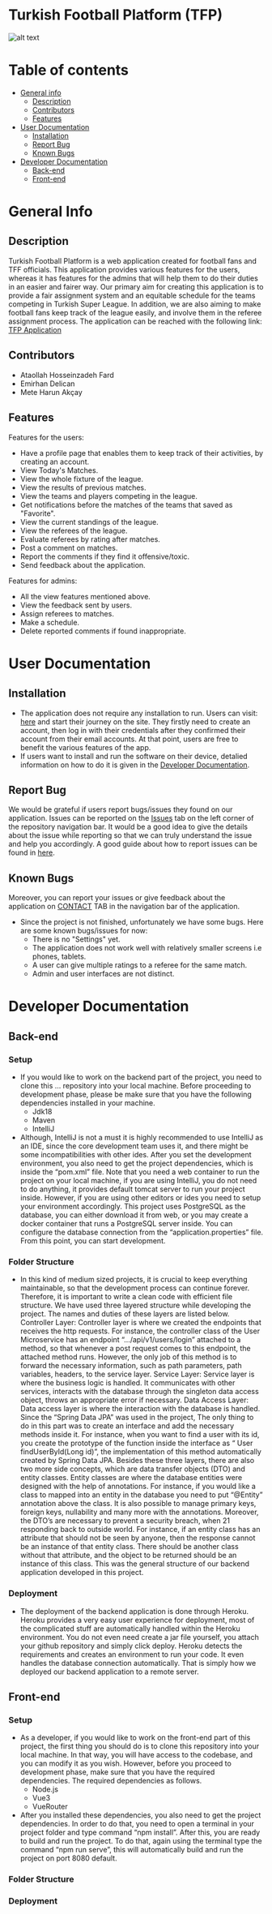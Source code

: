 # Turkish Football Platform (TFP) 
![alt text](https://github.com/SU-CS308-22FA/Team-41-Frontend/blob/main/src/assets/tfpLogo.png "Logo Title Text 1") 
# Table of contents
* [General info](#general-info)
  * [Description](#description)
  * [Contributors](#contributors)
  * [Features](#features)
* [User Documentation](#user-documentation)
  * [Installation](#installation)
  * [Report Bug](#report-bug)
  * [Known Bugs](#known-bugs)
* [Developer Documentation](#developer-documentation)
  * [Back-end](#back-end)
  * [Front-end](#front-end)


# General Info

## Description

Turkish Football Platform is a web application created for football fans and TFF officials. This application provides various features for the users, whereas it has features for the admins that will help them to do their duties in an easier and fairer way. Our primary aim for creating this application is to provide a fair assignment system and an equitable schedule for the teams competing in Turkish Super League. In addition, we are also aiming to make football fans keep track of the league easily, and involve them in the referee assignment process. The application can be reached with the following link: [TFP Application]( https://su-cs308-22fa.github.io/Team-41-Frontend/ )

## Contributors
- Ataollah Hosseinzadeh Fard
- Emirhan Delican
- Mete Harun Akçay

## Features
Features for the users:
- Have a profile page that enables them to keep track of their activities, by creating an account.
- View Today's Matches.
- View the whole fixture of the league.
- View the results of previous matches.
- View the teams and players competing in the league.
- Get notifications before the matches of the teams that saved as "Favorite".
- View the current standings of the league.
- View the referees of the league.
- Evaluate referees by rating after matches.
- Post a comment on matches.
- Report the comments if they find it offensive/toxic.
- Send feedback about the application.


Features for admins:
- All the view features mentioned above.
- View the feedback sent by users.
- Assign referees to matches.
- Make a schedule.
- Delete reported comments if found inappropriate.

# User Documentation
## Installation
- The application does not require any installation to run. Users can visit: [here]( https://su-cs308-22fa.github.io/Team-41-Frontend/ ) and start their journey on the site. They firstly need to create an account, then log in with their credentials after they confirmed their account from their email accounts. At that point, users are free to benefit the various features of the app.
- If users want to install and run the software on their device, detalied information on how to do it is given in the [Developer Documentation](#developer-documentation). 
## Report Bug
We would be grateful if users report bugs/issues they found on our application. Issues can be reported on the [Issues](https://github.com/SU-CS308-22FA/Team-41-Frontend/issues) tab on the left corner of the repository navigation bar. It would be a good idea to give the details about the issue while reporting so that we can truly understand the issue and help you accordingly. A good guide about how to report issues can be found in [here]( https://bugzilla.mozilla.org/page.cgi?id=bug-writing.html).
## Known Bugs
Moreover, you can report your issues or give feedback about the application on [CONTACT](https://su-cs308-22fa.github.io/Team-41-Frontend/feedback) TAB in the navigation bar of the application.
- Since the project is not finished, unfortunately we have some bugs. Here are some known bugs/issues for now:
  - There is no "Settings" yet.
  - The application does not work well with relatively smaller screens i.e phones, tablets.
  - A user can give multiple ratings to a referee for the same match.
  - Admin and user interfaces are not distinct.
 
# Developer Documentation
## Back-end
### Setup
- If you would like to work on the backend part of the project, you need to clone this … repository into your local machine. Before proceeding to development phase, please be make sure that you have the following dependencies installed in your machine.
  -	Jdk18
  -	Maven
  -	IntelliJ
- Although, IntelliJ is not a must it is highly recommended to use IntelliJ as an IDE, since the core development team uses it, and there might be some incompatibilities with other ides. After you set the development environment, you also need to get the project dependencies, which is inside the “pom.xml” file. Note that you need a web container to run the project on your local machine, if you are using IntelliJ, you do not need to do anything, it provides default tomcat server to run your project inside. However, if you are using other editors or ides you need to setup your environment accordingly. This project uses PostgreSQL as the database, you can either download it from web, or you may create a docker container that runs a PostgreSQL server inside. You can configure the database connection from the “application.properties” file. From this point, you can start development.
### Folder Structure
- In this kind of medium sized projects, it is crucial to keep everything maintainable, so that the development process can continue forever. Therefore, it is important to write a clean code with efficient file structure. We have used three layered structure while developing the project. The names and duties of these layers are listed below. Controller Layer: Controller layer is where we created the endpoints that receives the http requests. For instance, the controller class of the User Microservice has an endpoint “…/api/v1/users/login” attached to a method, so that whenever a post request comes to this endpoint, the attached method runs. However, the only job of this method is to forward the necessary information, such as path parameters, path variables, headers, to the service layer. Service Layer: Service layer is where the business logic is handled. It communicates with other services, interacts with the database through the singleton data access object, throws an appropriate error if necessary. Data Access Layer: Data access layer is where the interaction with the database is handled. Since the “Spring Data JPA” was used in the project, The only thing to do in this part was to create an interface and add the necessary methods inside it. For instance, when you want to find a user with its id, you create the prototype of the function inside the interface as “ User findUserById(Long id)”, the implementation of this method automatically created by Spring Data JPA. Besides these three layers, there are also two more side concepts, which are data transfer objects (DTO) and entity classes. Entity classes are where the database entities were designed with the help of annotations. For instance, if you would like a class to mapped into an entity in the database you need to put “@Entity” annotation above the class. It is also possible to manage primary keys, foreign keys, nullability and many more with the annotations. Moreover, the DTO’s are necessary to prevent a security breach, when 21 responding back to outside world. For instance, if an entity class has an attribute that should not be seen by anyone, then the response cannot be an instance of that entity class. There should be another class without that attribute, and the object to be returned should be an instance of this class. This was the general structure of our backend application developed in this project.

### Deployment
- The deployment of the backend application is done through Heroku. Heroku provides a very easy user experience for deployment, most of the complicated stuff are automatically handled within the Heroku environment. You do not even need create a jar file yourself, you attach your github repository and simply click deploy. Heroku detects the requirements and creates an environment to run your code. It even handles the database connection automatically. That is simply how we deployed our backend application to a remote server.

## Front-end
### Setup
- As a developer, if you would like to work on the front-end part of this project, the first thing you should do is to clone this repository into your local machine. In that way, you will have access to the codebase, and you can modify it as you wish. However, before you proceed to development phase, make sure that you have the required dependencies. The required dependencies as follows.
  -	Node.js
  -	Vue3
  -	VueRouter
- After you installed these dependencies, you also need to get the project dependencies. In order to do that, you need to open a terminal in your project folder and type command “npm install”. After this, you are ready to build and run the project. To do that, again using the terminal type the command “npm run serve”, this will automatically build and run the project on port 8080 default. 

### Folder Structure


### Deployment 

